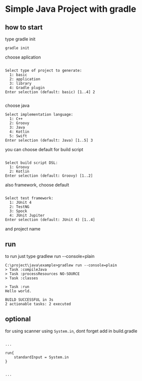 # Simple Java Project with gradle

## how to start


type gradle init

```
gradle init

```

choose aplication

```

Select type of project to generate:
  1: basic
  2: application
  3: library
  4: Gradle plugin
Enter selection (default: basic) [1..4] 2


```


choose java

```
Select implementation language:
  1: C++
  2: Groovy
  3: Java
  4: Kotlin
  5: Swift
Enter selection (default: Java) [1..5] 3

```

you can choose default for build script

```

Select build script DSL:
  1: Groovy
  2: Kotlin
Enter selection (default: Groovy) [1..2]

```

also framework, choose default

```

Select test framework:
  1: JUnit 4
  2: TestNG
  3: Spock
  4: JUnit Jupiter
Enter selection (default: JUnit 4) [1..4]

```

and project name


## run


to run just type gradlew run --console=plain

```
C:\project\java\example>gradlew run --console=plain
> Task :compileJava
> Task :processResources NO-SOURCE
> Task :classes

> Task :run
Hello world.

BUILD SUCCESSFUL in 3s
2 actionable tasks: 2 executed

```

## optional

for using scanner using `System.in`, dont forget add in build.gradle

```

...

run{
    standardInput = System.in
}


...

```




